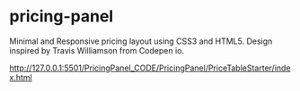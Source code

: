 # pricing-panel
Minimal and Responsive pricing layout using CSS3 and HTML5. 
Design inspired by Travis Williamson from Codepen io.

http://127.0.0.1:5501/PricingPanel_CODE/PricingPanel/PriceTableStarter/index.html
